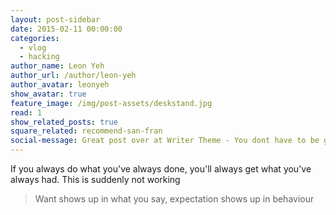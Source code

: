 ```yaml
---
layout: post-sidebar
date: 2015-02-11 00:00:00
categories:
  - vlog
  - hacking
author_name: Leon Yeh
author_url: /author/leon-yeh
author_avatar: leonyeh
show_avatar: true
feature_image: /img/post-assets/deskstand.jpg
read: 1
show_related_posts: true
square_related: recommend-san-fran
social-message: Great post over at Writer Theme - You dont have to be great to get started
---
```



If you always do what you've always done, you'll always get what you've always had. This is suddenly not working

> Want shows up in what you say, expectation shows up in behaviour